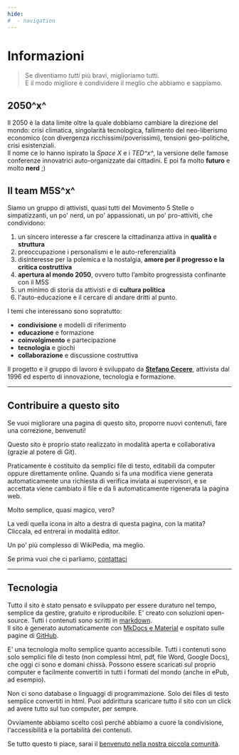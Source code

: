 ```yaml
---
hide:
#  - navigation
---
```

# Informazioni

> Se diventiamo _tutti_ più bravi, miglioriamo tutti.  
> E il modo migliore è condividere il meglio che abbiamo e sappiamo.

## 2050^x^
Il 2050 è la data limite oltre la quale dobbiamo cambiare la direzione del mondo:
crisi climatica, singolarità tecnologica, fallimento del neo-liberismo economico (con divergenza ricchissimi/poverissimi), tensioni geo-politiche, crisi esistenziali.  
Il nome ce lo hanno ispirato la _Space X_ e i _TED^x^_, la versione delle famose conferenze innovatrici auto-organizzate dai cittadini. E poi fa molto **futuro** e molto **nerd** ;)

## Il team M5S^x^
Siamo un gruppo di attivisti, quasi tutti del Movimento 5 Stelle o simpatizzanti, un po' nerd, un po' appassionati, un po' pro-attiviti, che condividono:

1. un sincero interesse a far crescere la cittadinanza attiva in **qualità** e **struttura**
2. preoccupazione i personalismi e le auto-referenzialità
3. disinteresse per la polemica e la nostalgia, **amore per il progresso e la critica costruttiva**
4. **apertura al mondo 2050**, ovvero tutto l’ambito progressista confinante con il M5S
5. un minimo di storia da attivisti e di **cultura politica**
6. l'auto-educazione e il cercare di andare dritti al punto.

I temi che interessano sono sopratutto:

- **condivisione** e modelli di riferimento
- **educazione** e formazione
- **coinvolgimento** e partecipazione
- **tecnologia** e giochi
- **collaborazione** e discussione costruttiva

Il progetto e il gruppo di lavoro è sviluppato da **[Stefano Cecere](https://cecere.xyz)**, attivista dal 1996 ed esperto di innovazione, tecnologia e formazione.

---

## Contribuire a questo sito
Se vuoi migliorare una pagina di questo sito, proporre nuovi contenuti, fare una correzione, benvenuti! 

Questo sito è proprio stato realizzato in modalità aperta e collaborativa (grazie al potere di Git).

Praticamente è costituito da semplici file di testo, editabili da computer oppure direttamente online. Quando si fa una modifica viene generata automaticamente una richiesta di verifica inviata ai supervisori, e se accettata viene cambiato il file e da lì automaticamente rigenerata la pagina web.

Molto semplice, quasi magico, vero?

La vedi quella icona in alto a destra di questa pagina, con la matita?
Cliccala, ed entrerai in modalità editor.

Un po' più complesso di WikiPedia, ma meglio.

Se prima vuoi che ci parliamo, [contattaci](contatto.md)

---
 
## Tecnologia
Tutto il sito è stato pensato e sviluppato per essere duraturo nel tempo, semplice da gestire, gratuito e riproducibile. E' creato con soluzioni open-source.
Tutti i contenuti sono scritti in [markdown](https://www.markdownguide.org/).  
Il sito è generato automaticamente con [MkDocs e Material](https://squidfunk.github.io/mkdocs-material/) e ospitato sulle pagine di [GitHub](https://github.com/2050x/2050x.org).

E' una tecnologia molto semplice quanto accessibile. Tutti i contenuti sono solo semplici file di testo (non complessi html, pdf, file Word, Google Docs), che oggi ci sono e domani chissà. Possono essere scaricati sul proprio computer e facilmente convertiti in tutti i formati del mondo (anche in ePub, ad esempio).

Non ci sono database o linguaggi di programmazione. Solo dei files di testo semplice convertiti in html. Puoi addirittura scaricare tutto il sito con un click ad avere tutto sul tuo computer, per sempre.

Ovviamente abbiamo scelto così perché abbiamo a cuore la condivisione, l'accessibilità e la portabilità dei contenuti.

Se tutto questo ti piace, sarai il [benvenuto nella nostra piccola comunità](contatto.md).
